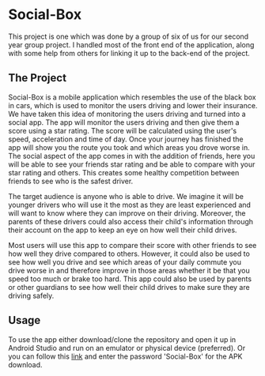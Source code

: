 # Social-Box

This project is one which was done by a group of six of us for our second year group project. I handled most of the front end of the application, along with some help from others for linking it up to the back-end of the project.

## The Project

Social-Box is a mobile application which resembles the use of the black box in cars, which is used to monitor the users
driving and lower their insurance. We have taken this idea of monitoring the users driving and turned into a social app.
The app will monitor the users driving and then give them a score using a star rating. The score will be calculated
using the user's speed, acceleration and time of day. Once your journey has finished the app will show you the route
you took and which areas you drove worse in. The social aspect of the app comes in with the addition of friends, here
you will be able to see your friends star rating and be able to compare with your star rating and others. This creates
some healthy competition between friends to see who is the safest driver.

The target audience is anyone who is able to drive. We imagine it will be younger drivers who will use it the most as
they are least experienced and will want to know where they can improve on their driving. Moreover, the parents of
these drivers could also access their child's information through their account on the app to keep an eye on how well
their child drives.

Most users will use this app to compare their score with other friends to see how well they drive compared to others.
However, it could also be used to see how well you drive and see which areas of your daily commute you drive worse
in and therefore improve in those areas whether it be that you speed too much or brake too hard. This app could also
be used by parents or other guardians to see how well their child drives to make sure they are driving safely.

## Usage
To use the app either download/clone the repository and open it up in Android Studio and run on an emulator or physical device (preferred). Or you can follow this [link](https://1drv.ms/u/s!AuQghy7zJpSHiZB38ocHUScvi4e0iA) and enter the password 'Social-Box' for the APK download.
